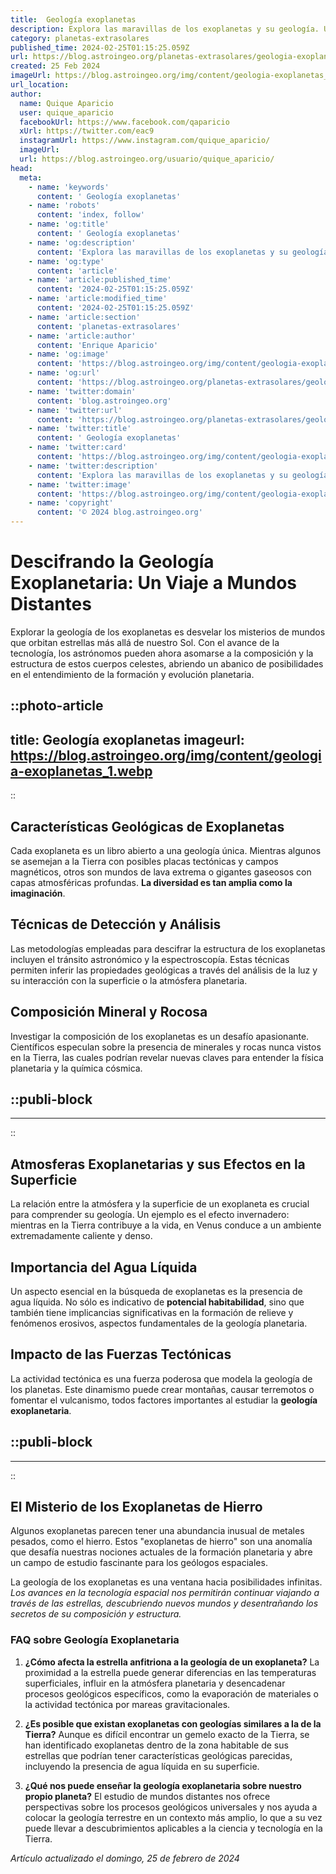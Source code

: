 ```yaml
---
title:  Geología exoplanetas
description: Explora las maravillas de los exoplanetas y su geología. Un viaje científico hacia mundos desconocidos y sus misterios subterráneos.
category: planetas-extrasolares
published_time: 2024-02-25T01:15:25.059Z
url: https://blog.astroingeo.org/planetas-extrasolares/geologia-exoplanetas
created: 25 Feb 2024
imageUrl: https://blog.astroingeo.org/img/content/geologia-exoplanetas_1.webp
url_location:
author:
  name: Quique Aparicio
  user: quique_aparicio
  facebookUrl: https://www.facebook.com/qaparicio
  xUrl: https://twitter.com/eac9
  instagramUrl: https://www.instagram.com/quique_aparicio/
  imageUrl: 
  url: https://blog.astroingeo.org/usuario/quique_aparicio/
head:
  meta:
    - name: 'keywords'
      content: ' Geología exoplanetas'
    - name: 'robots'
      content: 'index, follow'
    - name: 'og:title'
      content: ' Geología exoplanetas'
    - name: 'og:description'
      content: 'Explora las maravillas de los exoplanetas y su geología. Un viaje científico hacia mundos desconocidos y sus misterios subterráneos.'
    - name: 'og:type'
      content: 'article'
    - name: 'article:published_time'
      content: '2024-02-25T01:15:25.059Z'
    - name: 'article:modified_time'
      content: '2024-02-25T01:15:25.059Z'
    - name: 'article:section'
      content: 'planetas-extrasolares'
    - name: 'article:author'
      content: 'Enrique Aparicio'
    - name: 'og:image'
      content: 'https://blog.astroingeo.org/img/content/geologia-exoplanetas_1.webp'
    - name: 'og:url'
      content: 'https://blog.astroingeo.org/planetas-extrasolares/geologia-exoplanetas'
    - name: 'twitter:domain'
      content: 'blog.astroingeo.org'
    - name: 'twitter:url'
      content: 'https://blog.astroingeo.org/planetas-extrasolares/geologia-exoplanetas'
    - name: 'twitter:title'
      content: ' Geología exoplanetas'
    - name: 'twitter:card'
      content: 'https://blog.astroingeo.org/img/content/geologia-exoplanetas_1.webp'
    - name: 'twitter:description'
      content: 'Explora las maravillas de los exoplanetas y su geología. Un viaje científico hacia mundos desconocidos y sus misterios subterráneos.'
    - name: 'twitter:image'
      content: 'https://blog.astroingeo.org/img/content/geologia-exoplanetas_1.webp'
    - name: 'copyright'
      content: '© 2024 blog.astroingeo.org'
---
```

# Descifrando la Geología Exoplanetaria: Un Viaje a Mundos Distantes

Explorar la geología de los exoplanetas es desvelar los misterios de mundos que orbitan estrellas más allá de nuestro Sol. Con el avance de la tecnología, los astrónomos pueden ahora asomarse a la composición y la estructura de estos cuerpos celestes, abriendo un abanico de posibilidades en el entendimiento de la formación y evolución planetaria. 


::photo-article
---
title:  Geología exoplanetas
imageurl: https://blog.astroingeo.org/img/content/geologia-exoplanetas_1.webp
---
::


## Características Geológicas de Exoplanetas

Cada exoplaneta es un libro abierto a una geología única. Mientras algunos se asemejan a la Tierra con posibles placas tectónicas y campos magnéticos, otros son mundos de lava extrema o gigantes gaseosos con capas atmosféricas profundas. **La diversidad es tan amplia como la imaginación**.

## Técnicas de Detección y Análisis

Las metodologías empleadas para descifrar la estructura de los exoplanetas incluyen el tránsito astronómico y la espectroscopía. Estas técnicas permiten inferir las propiedades geológicas a través del análisis de la luz y su interacción con la superficie o la atmósfera planetaria.

## Composición Mineral y Rocosa

Investigar la composición de los exoplanetas es un desafío apasionante. Científicos especulan sobre la presencia de minerales y rocas nunca vistos en la Tierra, las cuales podrían revelar nuevas claves para entender la física planetaria y la química cósmica.


  ::publi-block
  ---
  ---
  ::
  
  
## Atmosferas Exoplanetarias y sus Efectos en la Superficie

La relación entre la atmósfera y la superficie de un exoplaneta es crucial para comprender su geología. Un ejemplo es el efecto invernadero: mientras en la Tierra contribuye a la vida, en Venus conduce a un ambiente extremadamente caliente y denso.

## Importancia del Agua Líquida

Un aspecto esencial en la búsqueda de exoplanetas es la presencia de agua líquida. No sólo es indicativo de **potencial habitabilidad**, sino que también tiene implicancias significativas en la formación de relieve y fenómenos erosivos, aspectos fundamentales de la geología planetaria.

## Impacto de las Fuerzas Tectónicas

La actividad tectónica es una fuerza poderosa que modela la geología de los planetas. Este dinamismo puede crear montañas, causar terremotos o fomentar el vulcanismo, todos factores importantes al estudiar la **geología exoplanetaria**.


  ::publi-block
  ---
  ---
  ::
  
  
## El Misterio de los Exoplanetas de Hierro

Algunos exoplanetas parecen tener una abundancia inusual de metales pesados, como el hierro. Estos "exoplanetas de hierro" son una anomalía que desafía nuestras nociones actuales de la formación planetaria y abre un campo de estudio fascinante para los geólogos espaciales.

La geología de los exoplanetas es una ventana hacia posibilidades infinitas. *Los avances en la tecnología espacial nos permitirán continuar viajando a través de las estrellas, descubriendo nuevos mundos y desentrañando los secretos de su composición y estructura.*

### FAQ sobre Geología Exoplanetaria

1. **¿Cómo afecta la estrella anfitriona a la geología de un exoplaneta?**
   La proximidad a la estrella puede generar diferencias en las temperaturas superficiales, influir en la atmósfera planetaria y desencadenar procesos geológicos específicos, como la evaporación de materiales o la actividad tectónica por mareas gravitacionales.

2. **¿Es posible que existan exoplanetas con geologías similares a la de la Tierra?**
   Aunque es difícil encontrar un gemelo exacto de la Tierra, se han identificado exoplanetas dentro de la zona habitable de sus estrellas que podrían tener características geológicas parecidas, incluyendo la presencia de agua líquida en su superficie.

3. **¿Qué nos puede enseñar la geología exoplanetaria sobre nuestro propio planeta?**
   El estudio de mundos distantes nos ofrece perspectivas sobre los procesos geológicos universales y nos ayuda a colocar la geología terrestre en un contexto más amplio, lo que a su vez puede llevar a descubrimientos aplicables a la ciencia y tecnología en la Tierra.

_Artículo actualizado el domingo, 25 de febrero de 2024_
